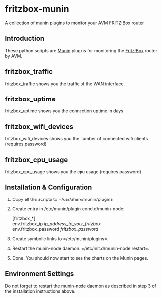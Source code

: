 # fritzbox-munin
A collection of munin plugins to monitor your AVM FRITZ!Box router 
 
## Introduction

   These python scripts are [Munin](http://munin-monitoring.org) plugins for monitoring the [Fritz!Box](http://avm.de/produkte/fritzbox/) router by AVM.

## fritzbox_traffic

  fritzbox\_traffic shows you the traffic of the WAN interface.
 
## fritzbox_uptime

  fritzbox\_uptime shows you the connection uptime in days
## fritzbox\_wifi\_devices

  fritzbox\_wifi\_devices shows you the number of connected wifi clients (requires password)

## fritzbox\_cpu\_usage

  fritzbox\_cpu\_usage shows you the cpu usage (requires password)

## Installation & Configuration 

1. Copy all the scripts to =/usr/share/munin/plugins
   
2. Create entry in /etc/munin/plugin-cond.d/munin-node:  
    
    [fritzbox_\*]  
    env.fritzbox\_ip *ip_address_to_your_fritzbox*  
    env.fritzbox\_password *fritzbox_password*  

3. Create symbolic links to =/etc/munin/plugins=.

4. Restart the munin-node daemon: =/etc/init.d/munin-node restart=.

5. Done. You should now start to see the charts on the
      Munin pages.

## Environment Settings
   Do not forget to restart the munin-node daemon as described in step
   3 of the installation instructions above.
